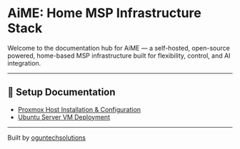 
# AiME: Home MSP Infrastructure Stack

Welcome to the documentation hub for AiME — a self-hosted, open-source powered, home-based MSP infrastructure built for flexibility, control, and AI integration.

---

## 📘 Setup Documentation

- [Proxmox Host Installation & Configuration](proxmox-setup.md)
- [Ubuntu Server VM Deployment](ubuntu-vm-setup.md)

---

Built by [oguntechsolutions](https://github.com/oguntechsolutions)
